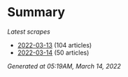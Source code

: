 # Summary
*Latest scrapes*
* [2022-03-13](https://github.com/nuuuwan/news_lk/blob/data/news_lk.2022-03-13.json) (104 articles)
* [2022-03-14](https://github.com/nuuuwan/news_lk/blob/data/news_lk.2022-03-14.json) (50 articles)

*Generated at 05:19AM, March 14, 2022*